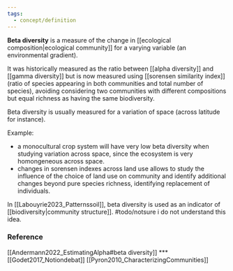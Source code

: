 ```yaml
---
tags:
  - concept/definition
---
```

**Beta diversity** is a measure of the change in [[ecological composition|ecological community]] for a varying variable (an environmental gradient). 

It was historically measured as the ratio between [[alpha diversity]] and [[gamma diversity]] but is now measured using [[sorensen similarity index]] (ratio of species appearing in both communities and total number of species), avoiding considering two communities with different compositions but equal richness as having the same biodiversity.

Beta diversity is usually measured for a variation of space (across latitude for instance).

Example: 
- a monocultural crop system will have very low beta diversity when studying variation across space, since the ecosystem is very homongeneous across space.
- changes in sorensen indexes across land use allows to study the influence of the choice of land use on community and identify additional changes beyond pure species richness, identifying replacement of individuals.

In [[Labouyrie2023_Patternssoil]], beta diversity is used as an indicator of [[biodiversity|community structure]]. #todo/notsure  i do not understand this idea.

### Reference
[[Andermann2022_EstimatingAlpha#beta diversity]] ***
[[Godet2017_Notiondebat]]
[[Pyron2010_CharacterizingCommunities]]